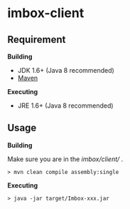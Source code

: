 # imbox-client

## Requirement

**Building**

  * JDK 1.6+ (Java 8 recommended)
  * [Maven](https://maven.apache.org/) 

**Executing**

  * JRE 1.6+ (Java 8 recommended)

## Usage

**Building**

Make sure you are in the *imbox/client/* .

    > mvn clean compile assembly:single

**Executing**

	> java -jar target/Imbox-xxx.jar
